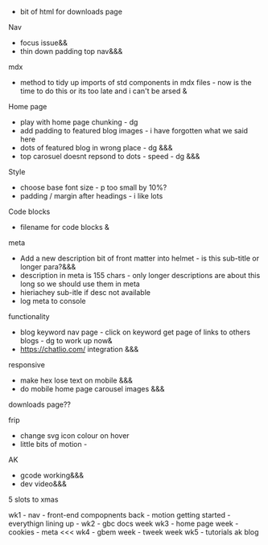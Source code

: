
* bit of html for downloads page

Nav
  * focus issue&&
  * thin down padding top nav&&&

mdx
* method to tidy up imports of std components in mdx files - now is the time to do this or its too late and i can't be arsed &

Home page
* play with home page chunking - dg
* add padding to featured blog images - i have forgotten what we said here
* dots of featured blog in wrong place - dg &&&
* top carosuel doesnt repsond to dots - speed - dg &&&


Style
* choose base font size - p too small by 10%?
* padding / margin after headings - i like lots

Code blocks
* filename for code blocks &

meta
* Add a new description bit of front matter into helmet - is this sub-title or longer para?&&&
* description in meta is 155 chars - only longer descriptions are about this long so we should use them in meta
* hieriachey sub-itle if desc not available
* log meta to console


functionality

* blog keyword nav page - click on keyword get page of links to others blogs - dg to work up now&
* https://chatlio.com/ integration &&&


responsive
* make hex lose text on mobile &&&
* do mobile home page carousel images &&&

downloads page??


frip
* change svg icon colour on hover
* little bits of motion - 


AK
* gcode working&&&
* dev video&&&








5 slots to xmas

wk1 - nav - front-end compopnents back - motion getting started - everythign lining up - 
wk2 - gbc docs week
wk3 - home page week - cookies - meta <<<
wk4 - gbem week - tweek week
wk5 - tutorials
ak blog
